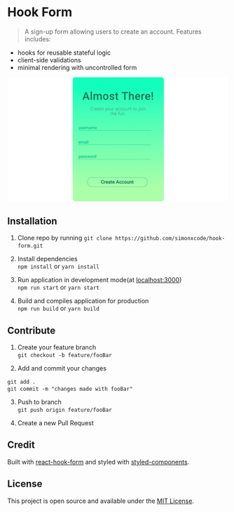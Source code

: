 # Hook Form
> A sign-up form allowing users to create an account. Features includes: 
- hooks for reusable stateful logic  
- client-side validations       
- minimal rendering with uncontrolled form  

![screen shot](public/images/screenShot.jpg)

## Installation
1. Clone repo by running `git clone https://github.com/simonxcode/hook-form.git`

2. Install dependencies  
`npm install` or `yarn install`

3. Run application in development mode(at [localhost:3000](http://localhost:3000/))  
`npm run start` or  `yarn start`

4. Build and compiles application for production  
`npm run build` or `yarn build`

## Contribute
1. Create your feature branch  
`git checkout -b feature/fooBar` 

2. Add and commit your changes 
```
git add .
git commit -m "changes made with fooBar"
```
3. Push to branch  
`git push origin feature/fooBar`

4. Create a new Pull Request 

## Credit
Built with [react-hook-form](https://github.com/react-hook-form/react-hook-form) and styled with [styled-components](https://github.com/styled-components/styled-components).

## License
This project is open source and available under the [MIT License](LICENSE). 



